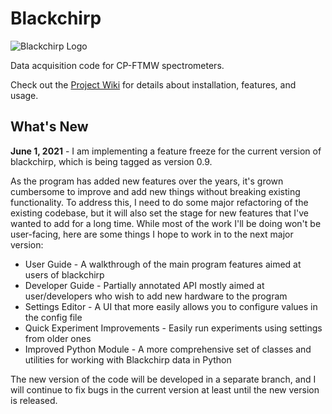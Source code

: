 # Blackchirp

![Blackchirp Logo](icons/bc_logo_med.png)

Data acquisition code for CP-FTMW spectrometers.

Check out the [Project Wiki](https://github.com/kncrabtree/blackchirp/wiki) for details about installation, features, and usage.

## What's New

**June 1, 2021** - I am implementing a feature freeze for the current version of blackchirp, which is being tagged as version 0.9.

As the program has added new features over the years, it's grown cumbersome to improve and add new things without breaking existing functionality. To address this, I need to do some major refactoring of the existing codebase, but it will also set the stage for new features that I've wanted to add for a long time. While most of the work I'll be doing won't be user-facing, here are some things I hope to work in to the next major version:

- User Guide - A walkthrough of the main program features aimed at users of blackchirp
- Developer Guide - Partially annotated API mostly aimed at user/developers who wish to add new hardware to the program
- Settings Editor - A UI that more easily allows you to configure values in the config file
- Quick Experiment Improvements - Easily run experiments using settings from older ones
- Improved Python Module - A more comprehensive set of classes and utilities for working with Blackchirp data in Python

The new version of the code will be developed in a separate branch, and I will continue to fix bugs in the current version at least until the new version is released.






